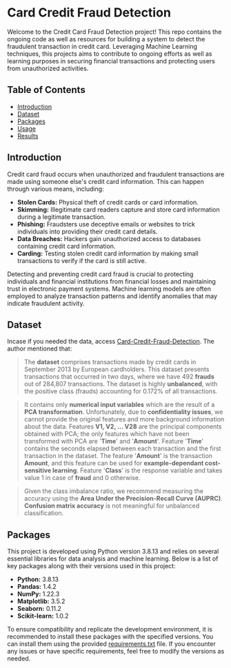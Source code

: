 # Card Credit Fraud Detection
Welcome to the Credit Card Fraud Detection project! This repo contains the ongoing code as well as resources for building a system to detect the fraudulent transaction in credit card. Leveraging Machine Learning techniques, this projects aims to contribute to ongoing efforts as well as learning purposes in securing financial transactions and protecting users from unauthorized activities.

## Table of Contents

- [Introduction](#introduction)
- [Dataset](#dataset)
- [Packages](#packages)
- [Usage](#usage)
- [Results](#results)

## Introduction
Credit card fraud occurs when unauthorized and fraudulent transactions are made using someone else's credit card information. This can happen through various means, including:

- **Stolen Cards:** Physical theft of credit cards or card information.
- **Skimming:** Illegitimate card readers capture and store card information during a legitimate transaction.
- **Phishing:** Fraudsters use deceptive emails or websites to trick individuals into providing their credit card details.
- **Data Breaches:** Hackers gain unauthorized access to databases containing credit card information.
- **Carding:** Testing stolen credit card information by making small transactions to verify if the card is still active.

Detecting and preventing credit card fraud is crucial to protecting individuals and financial institutions from financial losses and maintaining trust in electronic payment systems. Machine learning models are often employed to analyze transaction patterns and identify anomalies that may indicate fraudulent activity.

## Dataset
Incase if you needed the data, access [Card-Credit-Fraud-Detection](https://www.kaggle.com/datasets/mlg-ulb/creditcardfraud/data). The author mentioned that:
> The **dataset** comprises transactions made by credit cards in September 2013 by European cardholders. This dataset presents transactions that occurred in two days, where we have 492 **frauds** out of 284,807 transactions. The dataset is highly **unbalanced**, with the positive class (frauds) accounting for 0.172% of all transactions.

> It contains only **numerical input variables** which are the result of a **PCA transformation**. Unfortunately, due to **confidentiality issues**, we cannot provide the original features and more background information about the data. Features **V1, V2, … V28** are the principal components obtained with PCA; the only features which have not been transformed with PCA are '**Time**' and '**Amount**'. Feature '**Time**' contains the seconds elapsed between each transaction and the first transaction in the dataset. The feature '**Amount**' is the transaction **Amount**, and this feature can be used for **example-dependant cost-sensitive learning**. Feature '**Class**' is the response variable and takes value 1 in case of **fraud** and 0 otherwise.

> Given the class imbalance ratio, we recommend measuring the accuracy using the **Area Under the Precision-Recall Curve (AUPRC)**. **Confusion matrix accuracy** is not meaningful for unbalanced classification.

## Packages
This project is developed using Python version 3.8.13 and relies on several essential libraries for data analysis and machine learning. Below is a list of key packages along with their versions used in this project:

- **Python:** 3.8.13
- **Pandas:** 1.4.2
- **NumPy:** 1.22.3
- **Matplotlib:** 3.5.2
- **Seaborn:** 0.11.2
- **Scikit-learn:** 1.0.2

To ensure compatibility and replicate the development environment, it is recommended to install these packages with the specified versions. You can install them using the provided [requirements.txt](https://github.com/isaacebi/Data-Science-Project/blob/main/%20Credit%20Card%20Fraud%20Detection/requirements.txt) file. If you encounter any issues or have specific requirements, feel free to modify the versions as needed.

